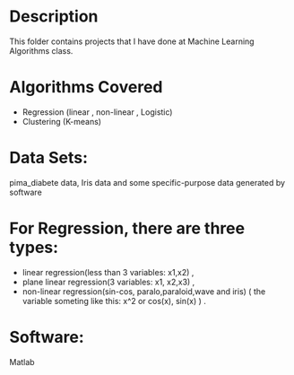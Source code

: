 # Description 
This folder contains projects that I have done at Machine Learning Algorithms class. 

# Algorithms Covered
* Regression (linear , non-linear , Logistic)
* Clustering (K-means)

# Data Sets:
pima_diabete data, Iris data and some specific-purpose data generated by software

# For Regression, there are three types:
* linear regression(less than 3 variables: x1,x2) , 
* plane linear regression(3 variables: x1, x2,x3) ,
* non-linear regression(sin-cos, paralo,paraloid,wave and iris) ( the variable someting like this: x^2 or cos(x), sin(x) ) . 

# Software:
Matlab 
